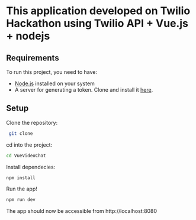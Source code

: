 # This application developed on Twilio Hackathon using Twilio API + Vue.js + nodejs
   
## Requirements 

To run this project, you need to have:

- [Node.js](https://nodejs.org/) installed on your system
- A server for generating a token. Clone and install it [here](https://github.com/Katheesh/live-class.git).

## Setup

Clone the repository:

``` bash
 git clone 
```

cd into the project:
``` bash
cd VueVideoChat
```

Install dependecies:

``` bash
npm install
```

Run the app!

``` bash
npm run dev
```

The app should now be accessible from http://localhost:8080

